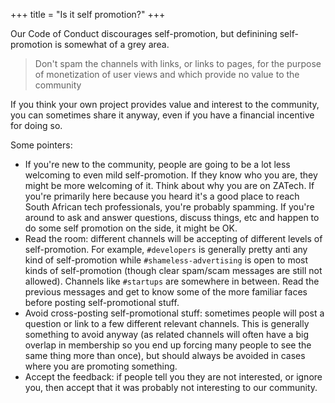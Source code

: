 +++
title = "Is it self promotion?"
+++

Our Code of Conduct discourages self-promotion, but definining self-promotion is somewhat of a grey area.

> Don't spam the channels with links, or links to pages, for the purpose of monetization of user views and which provide no value to the community

If you think your own project provides value and interest to the community, you can sometimes share it anyway, even if you have a financial incentive for doing so.

Some pointers:

- If you're new to the community, people are going to be a lot less welcoming to even mild self-promotion. If they know who you are, they might be more welcoming of it. Think about why you are on ZATech. If you're primarily here because you heard it's a good place to reach South African tech professionals, you're probably spamming. If you're around to ask and answer questions, discuss things, etc and happen to do some self promotion on the side, it might be OK.
- Read the room: different channels will be accepting of different levels of self-promotion. For example, `#developers` is generally pretty anti any kind of self-promotion while `#shameless-advertising` is open to most kinds of self-promotion (though clear spam/scam messages are still not allowed). Channels like `#startups` are somewhere in between. Read the previous messages and get to know some of the more familiar faces before posting self-promotional stuff.
- Avoid cross-posting self-promotional stuff: sometimes people will post a question or link to a few different relevant channels. This is generally something to avoid anyway (as related channels will often have a big overlap in membership so you end up forcing many people to see the same thing more than once), but should always be avoided in cases where you are promoting something.
- Accept the feedback: if people tell you they are not interested, or ignore you, then accept that it was probably not interesting to our community.